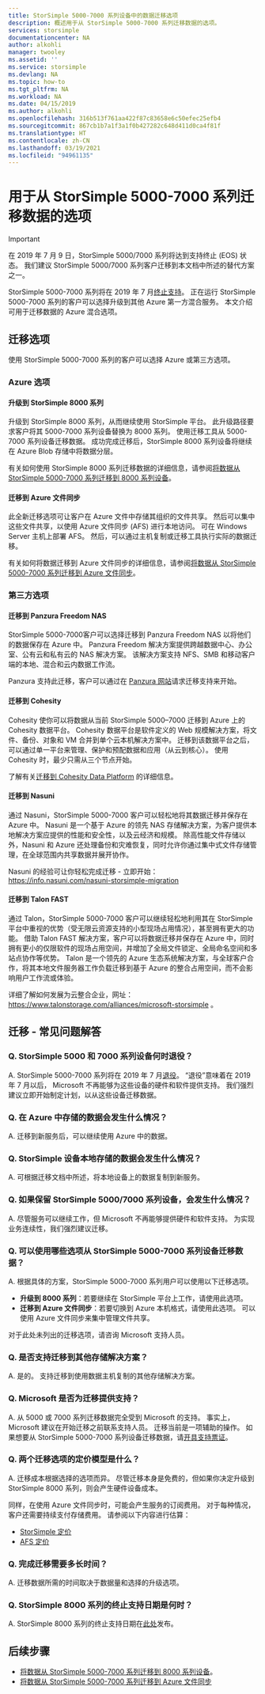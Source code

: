 ```yaml
---
title: StorSimple 5000-7000 系列设备中的数据迁移选项
description: 概述用于从 StorSimple 5000-7000 系列迁移数据的选项。
services: storsimple
documentationcenter: NA
author: alkohli
manager: twooley
ms.assetid: ''
ms.service: storsimple
ms.devlang: NA
ms.topic: how-to
ms.tgt_pltfrm: NA
ms.workload: NA
ms.date: 04/15/2019
ms.author: alkohli
ms.openlocfilehash: 316b513f761aa422f87c83658e6c50efec25efb4
ms.sourcegitcommit: 867cb1b7a1f3a1f0b427282c648d411d0ca4f81f
ms.translationtype: HT
ms.contentlocale: zh-CN
ms.lasthandoff: 03/19/2021
ms.locfileid: "94961135"
---
```

# <a name="options-to-migrate-data-from-storsimple-5000-7000-series"></a>用于从 StorSimple 5000-7000 系列迁移数据的选项 

> [!IMPORTANT]
> 在 2019 年 7 月 9 日，StorSimple 5000/7000 系列将达到支持终止 (EOS) 状态。 我们建议 StorSimple 5000/7000 系列客户迁移到本文档中所述的替代方案之一。

StorSimple 5000-7000 系列将在 2019 年 7 月[终止支持](https://support.microsoft.com/lifecycle/search?alpha=StorSimple%205000%2F7000%20Series)。 正在运行 StorSimple 5000-7000 系列的客户可以选择升级到其他 Azure 第一方混合服务。 本文介绍可用于迁移数据的 Azure 混合选项。 

## <a name="migration-options"></a>迁移选项

使用 StorSimple 5000-7000 系列的客户可以选择 Azure 或第三方选项。

### <a name="azure-options"></a>Azure 选项

#### <a name="upgrade-to-storsimple-8000-series"></a>升级到 StorSimple 8000 系列

升级到 StorSimple 8000 系列，从而继续使用 StorSimple 平台。  此升级路径要求客户将其 5000-7000 系列设备替换为 8000 系列。 使用迁移工具从 5000-7000 系列设备迁移数据。 成功完成迁移后，StorSimple 8000 系列设备将继续在 Azure Blob 存储中将数据分层。 

有关如何使用 StorSimple 8000 系列迁移数据的详细信息，请参阅[将数据从 StorSimple 5000-7000 系列迁移到 8000 系列设备](storsimple-8000-migrate-from-5000-7000.md)。

#### <a name="migrate-to-azure-file-sync"></a>迁移到 Azure 文件同步

此全新迁移选项可让客户在 Azure 文件中存储其组织的文件共享。 然后可以集中这些文件共享，以使用 Azure 文件同步 (AFS) 进行本地访问。 可在 Windows Server 主机上部署 AFS。 然后，可以通过主机复制或迁移工具执行实际的数据迁移。

有关如何将数据迁移到 Azure 文件同步的详细信息，请参阅[将数据从 StorSimple 5000-7000 系列迁移到 Azure 文件同步](../storage/files/storage-files-migration-storsimple-8000.md)。

### <a name="third-party-options"></a>第三方选项

#### <a name="migrate-to-panzura-freedom-nas"></a>迁移到 Panzura Freedom NAS

StorSimple 5000-7000客户可以选择迁移到 Panzura Freedom NAS 以将他们的数据保存在 Azure 中。 Panzura Freedom 解决方案提供跨越数据中心、办公室、公有云和私有云的 NAS 解决方案。 该解决方案支持 NFS、SMB 和移动客户端的本地、混合和云内数据工作流。 

Panzura 支持此迁移，客户可以通过在 [Panzura 网站](https://panzura.com/storsimple-migration/)请求迁移支持来开始。

#### <a name="migrate-to-cohesity"></a>迁移到 Cohesity

Cohesity 使你可以将数据从当前 StorSimple 5000–7000 迁移到 Azure 上的 Cohesity 数据平台。 Cohesity 数据平台是软件定义的 Web 规模解决方案，将文件、备份、对象和 VM 合并到单个云本机解决方案中。 迁移到该数据平台之后，可以通过单一平台来管理、保护和预配数据和应用（从云到核心）。 使用 Cohesity 时，最少只需从三个节点开始。 

了解有关[迁移到 Cohesity Data Platform](https://info.cohesity.com/migrate-from-storsimple-to-cohesity.html) 的详细信息。

#### <a name="migrate-to-nasuni"></a>迁移到 Nasuni

通过 Nasuni，StorSimple 5000-7000 客户可以轻松地将其数据迁移并保存在 Azure 中。  Nasuni 是一个基于 Azure 的领先 NAS 存储解决方案，为客户提供本地解决方案应提供的性能和安全性，以及云经济和规模。  除高性能文件存储以外，Nasuni 和 Azure 还处理备份和灾难恢复，同时允许你通过集中式文件存储管理，在全球范围内共享数据并展开协作。 

Nasuni 的经验可让你轻松完成迁移 - 立即开始： https://info.nasuni.com/nasuni-storsimple-migration

#### <a name="migrate-to-talon-fast"></a>迁移到 Talon FAST

通过 Talon，StorSimple 5000-7000 客户可以继续轻松地利用其在 StorSimple 平台中重视的优势（受无限云资源支持的小型现场占用情况），甚至拥有更大的功能。  借助 Talon FAST 解决方案，客户可以将数据迁移并保存在 Azure 中，同时拥有更小的仅限软件的现场占用空间，并增加了全局文件锁定、全局命名空间和多站点协作等优势。  Talon 是一个领先的 Azure 生态系统解决方案，与全球客户合作，将其本地文件服务器工作负载迁移到基于 Azure 的整合占用空间，而不会影响用户工作流或体验。  

详细了解如何发展为云整合企业，网址： https://www.talonstorage.com/alliances/microsoft-storsimple 。


## <a name="migration---frequently-asked-questions"></a>迁移 - 常见问题解答

### <a name="q-when-do-the-storsimple-5000-and-7000-series-devices-reach-end-of-service"></a>Q. StorSimple 5000 和 7000 系列设备何时退役？ 

A. StorSimple 5000-7000 系列将在 2019 年 7 月[退役](https://support.microsoft.com/lifecycle/search?alpha=StorSimple%205000%2F7000%20Series)。 “退役”意味着在 2019 年 7 月以后， Microsoft 不再能够为这些设备的硬件和软件提供支持。 我们强烈建议立即开始制定计划，以从这些设备迁移数据。

### <a name="q-what-happens-to-the-data-i-have-stored-in-azure"></a>Q. 在 Azure 中存储的数据会发生什么情况？  

A. 迁移到新服务后，可以继续使用 Azure 中的数据。 


### <a name="q-what-happens-to-the-data-i-have-stored-locally-on-my-storsimple-device"></a>Q. StorSimple 设备本地存储的数据会发生什么情况？ 

A. 可根据迁移文档中所述，将本地设备上的数据复制到新服务。

### <a name="q-what-happens-if-i-want-to-keep-my-storsimple-50007000-series-appliance"></a>Q. 如果保留 StorSimple 5000/7000 系列设备，会发生什么情况？ 

A. 尽管服务可以继续工作，但 Microsoft 不再能够提供硬件和软件支持。 为实现业务连续性，我们强烈建议迁移。

### <a name="q-what-options-are-available-to-migrate-data-from-storsimple-5000-7000-series-devices"></a>Q. 可以使用哪些选项从 StorSimple 5000-7000 系列设备迁移数据？ 

A. 根据具体的方案，StorSimple 5000-7000 系列用户可以使用以下迁移选项。 

 - **升级到 8000 系列**：若要继续在 StorSimple 平台上工作，请使用此选项。 
 - **迁移到 Azure 文件同步**：若要切换到 Azure 本机格式，请使用此选项。 可以使用 Azure 文件同步来集中管理文件共享。 

对于此处未列出的迁移选项，请咨询 Microsoft 支持人员。

### <a name="q-is-migration-to-other-storage-solutions-supported"></a>Q. 是否支持迁移到其他存储解决方案？

A. 是的。 支持迁移到使用数据主机复制的其他存储解决方案。

### <a name="q-is-migration-supported-by-microsoft"></a>Q. Microsoft 是否为迁移提供支持？ 

A. 从 5000 或 7000 系列迁移数据完全受到 Microsoft 的支持。 事实上，Microsoft 建议在开始迁移之前联系支持人员。 迁移当前是一项辅助的操作。 如果想要从 StorSimple 5000-7000 系列设备迁移数据，请[开具支持票证](storsimple-8000-contact-microsoft-support.md)。

### <a name="q-what-is-the-pricing-model-for-both-the-migration-options"></a>Q. 两个迁移选项的定价模型是什么？

A. 迁移成本根据选择的选项而异。 尽管迁移本身是免费的，但如果你决定升级到 StorSimple 8000 系列，则会产生硬件设备成本。 

同样，在使用 Azure 文件同步时，可能会产生服务的订阅费用。 对于每种情况，客户还需要持续支付存储费用。 请参阅以下内容进行估算： 
- [StorSimple 定价](https://azure.microsoft.com/pricing/details/storsimple/)  
- [AFS 定价]( https://azure.microsoft.com/pricing/details/storage/files/)

### <a name="q--how-long-does-it-take-to-complete-a-migration"></a>Q.  完成迁移需要多长时间？

A. 迁移数据所需的时间取决于数据量和选择的升级选项。 

### <a name="q-what-is-the-end-of-support-date-for-storsimple-8000-series"></a>Q. StorSimple 8000 系列的终止支持日期是何时？

A. StorSimple 8000 系列的终止支持日期在[此处](https://support.microsoft.com/lifecycle/search?alpha=Azure%20StorSimple%208000%20Series)发布。


## <a name="next-steps"></a>后续步骤
 - [将数据从 StorSimple 5000-7000 系列迁移到 8000 系列设备](storsimple-8000-migrate-from-5000-7000.md)。
 - [将数据从 StorSimple 5000-7000 系列迁移到 Azure 文件同步](../storage/files/storage-files-migration-storsimple-8000.md)
